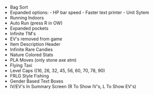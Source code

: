 - Bag Sort
- Expanded options:
        - HP bar speed
        - Faster text printer
        - Unit Sytem
- Running Indoors
- Auto Run (press R in OW)
- Expanded pockets
- Infinite TM's
- EV's removed from game
- Item Description Header
- Infinite Rare Candies
- Nature Colored Stats
- PLA Moves (only stone axe atm)
- Flying Taxi
- Level Caps ((16, 26, 32, 45, 56, 60, 70, 78, 90)
- FRLG Style Fishing
- Gender Based Text Boxes
- IV/EV's In Summary Screen (R To Show IV's, L To Show EV's)
